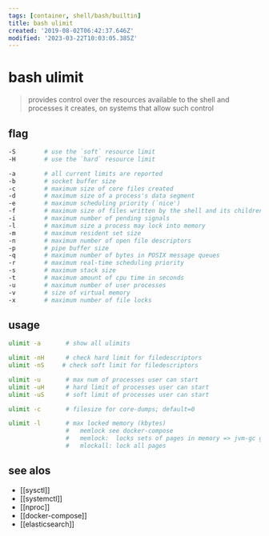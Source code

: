 ```yaml
---
tags: [container, shell/bash/builtin]
title: bash ulimit
created: '2019-08-02T06:42:37.646Z'
modified: '2023-03-22T10:03:05.385Z'
---
```


# bash ulimit

> provides control over the resources available to the shell and processes it creates, on systems that allow such control

## flag

```sh
-S        # use the `soft` resource limit
-H        # use the `hard` resource limit

-a        # all current limits are reported
-b        # socket buffer size
-c        # maximum size of core files created
-d        # maximum size of a process's data segment
-e        # maximum scheduling priority (`nice')
-f        # maximum size of files written by the shell and its children
-i        # maximum number of pending signals
-l        # maximum size a process may lock into memory
-m        # maximum resident set size
-n        # maximum number of open file descriptors
-p        # pipe buffer size
-q        # maximum number of bytes in POSIX message queues
-r        # maximum real-time scheduling priority
-s        # maximum stack size
-t        # maximum amount of cpu time in seconds
-u        # maximum number of user processes
-v        # size of virtual memory
-x        # maximum number of file locks
```

## usage

```sh
ulimit -a       # show all ulimits

ulimit -nH      # check hard limit for filedescriptors
ulimit -nS     # check soft limit for filedescriptors

ulimit -u       # max num of processes user can start
ulimit -uH      # hard limit of processes user can start
ulimit -uS      # soft limit of processes user can start

ulimit -c       # filesize for core-dumps; default=0

ulimit -l       # max locked memory (kbytes)
                #   memlock see docker-compose
                #   memlock:  locks sets of pages in memory => jvm-gc goes thorugh all pages of Heap !
                #   mlockall: lock all pages
```

## see alos

- [[sysctl]]
- [[systemctl]]
- [[nproc]]
- [[docker-compose]]
- [[elasticsearch]]
